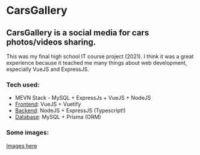 # CarsGallery
## CarsGallery is a social media for cars photos/videos sharing.
This was my final high school IT course project (2021). 
I think it was a great experience because it teached me many things about web development, especially VueJS and ExpressJS.

### Tech used:
   - MEVN Stack - MySQL + ExpressJs + VueJS + NodeJS
   - [Frontend](https://github.com/roby2014/cars-gallery/tree/master/src/frontend): VueJS + Vuetify
   - [Backend](https://github.com/roby2014/cars-gallery/tree/master/src/backend): NodeJS + ExpressJS (Typescript!)
   - [Database](https://github.com/roby2014/cars-gallery/tree/master/src/backend/prisma/schema.prisma): MySQL + Prisma (ORM)

### Some images: <br>
<a href="https://github.com/roby2014/cars-gallery/tree/master/src/app_images/"> Images here </a>

